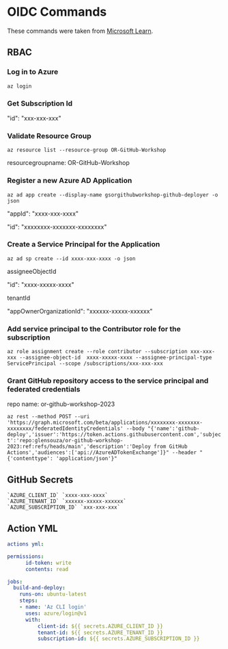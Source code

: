 # OIDC Commands

These commands were taken from [Microsoft Learn](https://learn.microsoft.com/en-us/azure/developer/github/connect-from-azure?tabs=azure-cli,linux&WT.mc_id=javascript-70241-aapowell).

## RBAC

### Log in to Azure

`az login`

### Get Subscription Id

"id": "xxx-xxx-xxx"

### Validate Resource Group

`az resource list --resource-group OR-GitHub-Workshop`

resourcegroupname: OR-GitHub-Workshop

### Register a new Azure AD Application

`az ad app create --display-name gsorgithubworkshop-github-deployer -o json`

"appId": "xxxx-xxx-xxxx"

"id": "xxxxxxxx-xxxxxxx-xxxxxxxx"

### Create a Service Principal for the Application

`az ad sp create --id xxxx-xxx-xxxx -o json`

assigneeObjectId

"id": "xxxx-xxxxx-xxxx"

tenantId

"appOwnerOrganizationId": "xxxxxx-xxxxx-xxxxxx"

### Add service principal to the Contributor role for the subscription

`az role assignment create --role contributor --subscription xxx-xxx-xxx --assignee-object-id  xxxx-xxxxx-xxxx --assignee-principal-type ServicePrincipal --scope /subscriptions/xxx-xxx-xxx`

### Grant GitHub repository access to the service principal and federated credentials

repo name: or-github-workshop-2023

`az rest --method POST --uri 'https://graph.microsoft.com/beta/applications/xxxxxxxx-xxxxxxx-xxxxxxxx/federatedIdentityCredentials' --body "{'name':'github-deploy','issuer':'https://token.actions.githubusercontent.com','subject':'repo:glensouza/or-github-workshop-2023:ref:refs/heads/main','description':'Deploy from GitHub Actions','audiences':['api://AzureADTokenExchange']}" --header "{'contenttype': 'application/json'}"`

## GitHub Secrets

```shell
`AZURE_CLIENT_ID` `xxxx-xxx-xxxx`
`AZURE_TENANT_ID` `xxxxxx-xxxxx-xxxxxx`
`AZURE_SUBSCRIPTION_ID` `xxx-xxx-xxx`
```

## Action YML

```yml
actions yml:

permissions:
      id-token: write
      contents: read

jobs:
  build-and-deploy:
    runs-on: ubuntu-latest
    steps:
    - name: 'Az CLI login'
      uses: azure/login@v1
      with:
          client-id: ${{ secrets.AZURE_CLIENT_ID }}
          tenant-id: ${{ secrets.AZURE_TENANT_ID }}
          subscription-id: ${{ secrets.AZURE_SUBSCRIPTION_ID }}
```
